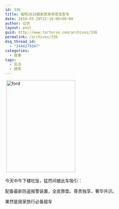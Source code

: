 ```yaml
---
id: 336
title: 福特2010最新款家用普及型车
date: 2010-03-29T22:18:06+00:00
author: 愆伏
layout: post
guid: http://www.tortorse.com/archives/336
permalink: /archives/336
dsq_thread_id:
  - "3444279347"
categories:
  - 故事
tags:
  - 生活
  - 搞笑
---
```

 <img class="alignnone size-medium wp-image-335" title="ford" src="http://www.tortorse.com/wp-content/uploads/2010/03/ford-225x300.jpg" alt="ford" width="225" height="300" srcset="https://www.tortorse.com/wp-content/uploads/2010/03/ford-225x300.jpg 225w, https://www.tortorse.com/wp-content/uploads/2010/03/ford.jpg 375w" sizes="(max-width: 225px) 100vw, 225px" />

今天中午下楼吃饭，猛然间被此车吸引：

配备最新防盗报警装置，全皮靠垫。尊贵独享，奢华共识。

果然是居家旅行必备靓车